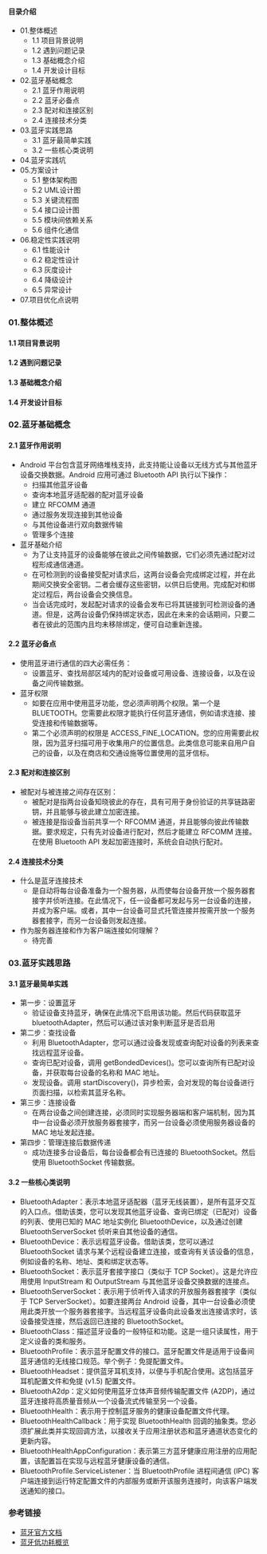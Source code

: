 #### 目录介绍
- 01.整体概述
    - 1.1 项目背景说明
    - 1.2 遇到问题记录
    - 1.3 基础概念介绍
    - 1.4 开发设计目标
- 02.蓝牙基础概念
    - 2.1 蓝牙作用说明
    - 2.2 蓝牙必备点
    - 2.3 配对和连接区别
    - 2.4 连接技术分类
- 03.蓝牙实践思路
    - 3.1 蓝牙最简单实践
    - 3.2 一些核心类说明
- 04.蓝牙实践坑
- 05.方案设计
    - 5.1 整体架构图
    - 5.2 UML设计图
    - 5.3 关键流程图
    - 5.4 接口设计图
    - 5.5 模块间依赖关系
    - 5.6 组件化通信
- 06.稳定性实践说明
    - 6.1 性能设计
    - 6.2 稳定性设计
    - 6.3 灰度设计
    - 6.4 降级设计
    - 6.5 异常设计
- 07.项目优化点说明


### 01.整体概述
#### 1.1 项目背景说明


#### 1.2 遇到问题记录


#### 1.3 基础概念介绍


#### 1.4 开发设计目标


### 02.蓝牙基础概念
#### 2.1 蓝牙作用说明
- Android 平台包含蓝牙网络堆栈支持，此支持能让设备以无线方式与其他蓝牙设备交换数据。Android 应用可通过 Bluetooth API 执行以下操作：
    - 扫描其他蓝牙设备
    - 查询本地蓝牙适配器的配对蓝牙设备
    - 建立 RFCOMM 通道
    - 通过服务发现连接到其他设备
    - 与其他设备进行双向数据传输
    - 管理多个连接
- 蓝牙基础介绍
    - 为了让支持蓝牙的设备能够在彼此之间传输数据，它们必须先通过配对过程形成通信通道。
    - 在可检测到的设备接受配对请求后，这两台设备会完成绑定过程，并在此期间交换安全密钥。二者会缓存这些密钥，以供日后使用。完成配对和绑定过程后，两台设备会交换信息。
    - 当会话完成时，发起配对请求的设备会发布已将其链接到可检测设备的通道。但是，这两台设备仍保持绑定状态，因此在未来的会话期间，只要二者在彼此的范围内且均未移除绑定，便可自动重新连接。


#### 2.2 蓝牙必备点
- 使用蓝牙进行通信的四大必需任务：
    - 设置蓝牙、查找局部区域内的配对设备或可用设备、连接设备，以及在设备之间传输数据。
- 蓝牙权限
    - 如要在应用中使用蓝牙功能，您必须声明两个权限。第一个是 BLUETOOTH。您需要此权限才能执行任何蓝牙通信，例如请求连接、接受连接和传输数据等。
    - 第二个必须声明的权限是 ACCESS_FINE_LOCATION。您的应用需要此权限，因为蓝牙扫描可用于收集用户的位置信息。此类信息可能来自用户自己的设备，以及在商店和交通设施等位置使用的蓝牙信标。



#### 2.3 配对和连接区别
- 被配对与被连接之间存在区别：
    - 被配对是指两台设备知晓彼此的存在，具有可用于身份验证的共享链路密钥，并且能够与彼此建立加密连接。
    - 被连接是指设备当前共享一个 RFCOMM 通道，并且能够向彼此传输数据。要求规定，只有先对设备进行配对，然后才能建立 RFCOMM 连接。在使用 Bluetooth API 发起加密连接时，系统会自动执行配对。


#### 2.4 连接技术分类
- 什么是蓝牙连接技术
    - 是自动将每台设备准备为一个服务器，从而使每台设备开放一个服务器套接字并侦听连接。在此情况下，任一设备都可发起与另一台设备的连接，并成为客户端。或者，其中一台设备可显式托管连接并按需开放一个服务器套接字，而另一台设备则发起连接。
- 作为服务器连接和作为客户端连接如何理解？
    - 待完善



### 03.蓝牙实践思路
#### 3.1 蓝牙最简单实践
- 第一步：设置蓝牙
    - 验证设备支持蓝牙，确保在此情况下启用该功能。然后代码获取蓝牙bluetoothAdapter，然后可以通过该对象判断蓝牙是否启用
- 第二步：查找设备
    - 利用 BluetoothAdapter，您可以通过设备发现或查询配对设备的列表来查找远程蓝牙设备。
    - 查询已配对设备，调用 getBondedDevices()。您可以查询所有已配对设备，并获取每台设备的名称和 MAC 地址。
    - 发现设备。调用 startDiscovery()，异步检索，会对发现的每台设备进行页面扫描，以检索其蓝牙名称。
- 第三步：连接设备
    - 在两台设备之间创建连接，必须同时实现服务器端和客户端机制，因为其中一台设备必须开放服务器套接字，而另一台设备必须使用服务器设备的 MAC 地址发起连接。
- 第四步：管理连接后数据传递
    - 成功连接多台设备后，每台设备都会有已连接的 BluetoothSocket。然后使用 BluetoothSocket 传输数据。



#### 3.2 一些核心类说明
- BluetoothAdapter：表示本地蓝牙适配器（蓝牙无线装置），是所有蓝牙交互的入口点。借助该类，您可以发现其他蓝牙设备、查询已绑定（已配对）设备的列表、使用已知的 MAC 地址实例化 BluetoothDevice，以及通过创建 BluetoothServerSocket 侦听来自其他设备的通信。
- BluetoothDevice：表示远程蓝牙设备。借助该类，您可以通过 BluetoothSocket 请求与某个远程设备建立连接，或查询有关该设备的信息，例如设备的名称、地址、类和绑定状态等。
- BluetoothSocket：表示蓝牙套接字接口（类似于 TCP Socket）。这是允许应用使用 InputStream 和 OutputStream 与其他蓝牙设备交换数据的连接点。
- BluetoothServerSocket：表示用于侦听传入请求的开放服务器套接字（类似于 TCP ServerSocket）。如要连接两台 Android 设备，其中一台设备必须使用此类开放一个服务器套接字。当远程蓝牙设备向此设备发出连接请求时，该设备接受连接，然后返回已连接的 BluetoothSocket。
- BluetoothClass：描述蓝牙设备的一般特征和功能。这是一组只读属性，用于定义设备的类和服务。
- BluetoothProfile：表示蓝牙配置文件的接口。蓝牙配置文件是适用于设备间蓝牙通信的无线接口规范。举个例子：免提配置文件。
- BluetoothHeadset：提供蓝牙耳机支持，以便与手机配合使用。这包括蓝牙耳机配置文件和免提 (v1.5) 配置文件。
- BluetoothA2dp：定义如何使用蓝牙立体声音频传输配置文件 (A2DP)，通过蓝牙连接将高质量音频从一个设备流式传输至另一个设备。
- BluetoothHealth：表示用于控制蓝牙服务的健康设备配置文件代理。
- BluetoothHealthCallback：用于实现 BluetoothHealth 回调的抽象类。您必须扩展此类并实现回调方法，以接收关于应用注册状态和蓝牙通道状态变化的更新内容。
- BluetoothHealthAppConfiguration：表示第三方蓝牙健康应用注册的应用配置，该配置旨在实现与远程蓝牙健康设备的通信。
- BluetoothProfile.ServiceListener：当 BluetoothProfile 进程间通信 (IPC) 客户端连接到运行特定配置文件的内部服务或断开该服务连接时，向该客户端发送通知的接口。



### 参考链接
- [蓝牙官方文档](https://developer.android.google.cn/guide/topics/connectivity/bluetooth)
- [蓝牙低功耗概览](https://developer.android.google.cn/guide/topics/connectivity/bluetooth-le)









